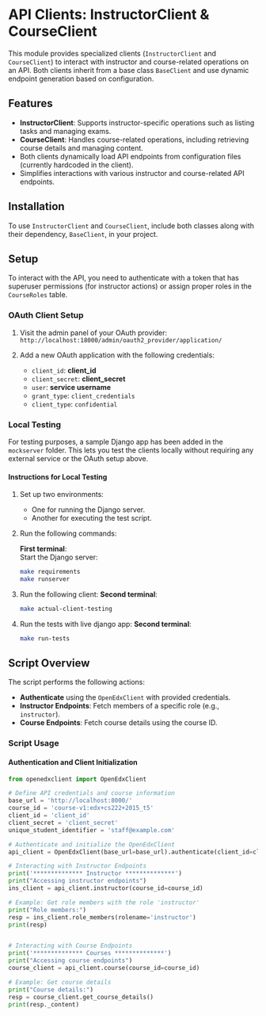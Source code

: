 # API Clients: InstructorClient & CourseClient

This module provides specialized clients (`InstructorClient` and `CourseClient`) to interact with instructor and course-related operations on an API. Both clients inherit from a base class `BaseClient` and use dynamic endpoint generation based on configuration.

## Features

- **InstructorClient**: Supports instructor-specific operations such as listing tasks and managing exams.
- **CourseClient**: Handles course-related operations, including retrieving course details and managing content.
- Both clients dynamically load API endpoints from configuration files (currently hardcoded in the client).
- Simplifies interactions with various instructor and course-related API endpoints.

## Installation

To use `InstructorClient` and `CourseClient`, include both classes along with their dependency, `BaseClient`, in your project.

## Setup

To interact with the API, you need to authenticate with a token that has superuser permissions (for instructor actions) or assign proper roles in the `CourseRoles` table.

### OAuth Client Setup

1. Visit the admin panel of your OAuth provider:  
   `http://localhost:18000/admin/oauth2_provider/application/`
   
2. Add a new OAuth application with the following credentials:
   - `client_id`: **client_id**
   - `client_secret`: **client_secret**
   - `user`: **service username**
   - `grant_type`: `client_credentials`
   - `client_type`: `confidential`

### Local Testing

For testing purposes, a sample Django app has been added in the `mockserver` folder. This lets you test the clients locally without requiring any external service or the OAuth setup above.

#### Instructions for Local Testing

1. Set up two environments:
   - One for running the Django server.
   - Another for executing the test script.

2. Run the following commands:

   **First terminal**:  
   Start the Django server:
   ```bash
   make requirements
   make runserver
   
3. Run the following client:
    **Second terminal**:
   ```bash
   make actual-client-testing

4. Run the tests with live django app:
    **Second terminal**:
   ```bash
   make run-tests


## Script Overview

The script performs the following actions:

- **Authenticate** using the `OpenEdxClient` with provided credentials.
- **Instructor Endpoints**: Fetch members of a specific role (e.g., `instructor`).
- **Course Endpoints**: Fetch course details using the course ID.

### Script Usage

#### Authentication and Client Initialization

```python
from openedxclient import OpenEdxClient

# Define API credentials and course information
base_url = 'http://localhost:8000/'
course_id = 'course-v1:edx+cs222+2015_t5'
client_id = 'client_id'
client_secret = 'client_secret'
unique_student_identifier = 'staff@example.com'

# Authenticate and initialize the OpenEdxClient
api_client = OpenEdxClient(base_url=base_url).authenticate(client_id=client_id, client_secret=client_secret)

# Interacting with Instructor Endpoints
print('************** Instructor **************')
print("Accessing instructor endpoints")
ins_client = api_client.instructor(course_id=course_id)

# Example: Get role members with the role 'instructor'
print("Role members:")
resp = ins_client.role_members(rolename='instructor')
print(resp)


# Interacting with Course Endpoints
print('************** Courses **************')
print("Accessing course endpoints")
course_client = api_client.course(course_id=course_id)

# Example: Get course details
print("Course details:")
resp = course_client.get_course_details()
print(resp._content)
